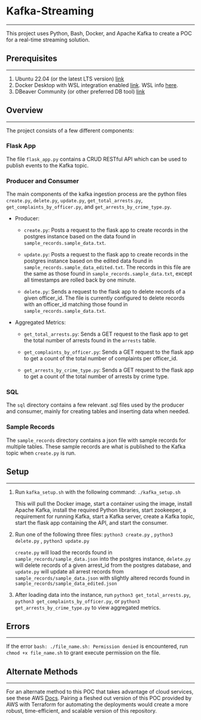 # Kafka-Streaming
-------------------
This project uses Python, Bash, Docker, and Apache Kafka to create a POC for a real-time streaming solution. 

## Prerequisites
-------------------
1. Ubuntu 22.04 (or the latest LTS version) [link](https://releases.ubuntu.com/jammy/)
2. Docker Desktop with WSL integration enabled [link](https://www.docker.com/products/docker-desktop/). WSL info [here](https://docs.docker.com/desktop/wsl/).
3. DBeaver Community (or other preferred DB tool) [link](https://dbeaver.io/download/)

## Overview
------------------
The project consists of a few different components:

### Flask App
The file `flask_app.py` contains a CRUD RESTful API which can be used to publish events to the Kafka topic.

### Producer and Consumer
The main components of the kafka ingestion process are the python files `create.py`, `delete.py`, `update.py`, `get_total_arrests.py`, `get_complaints_by_officer.py`, and `get_arrests_by_crime_type.py`.

- Producer:
    - `create.py`: Posts a request to the flask app to create records in the postgres instance based on the data found in `sample_records.sample_data.txt`.

    - `update.py`: Posts a request to the flask app to create records in the postgres instance based on the edited data found in `sample_records.sample_data_edited.txt`. The records in this file are the same as those found in `sample_records.sample_data.txt`, except all timestamps are rolled back by one minute.

    - `delete.py`: Sends a request to the flask app to delete records of a given officer_id. The file is currently configured to delete records with an officer_id matching those found in `sample_records.sample_data.txt`.

- Aggregated Metrics:
    - `get_total_arrests.py`: Sends a GET request to the flask app to get the total number of arrests found in the `arrests` table. 

    - `get_complaints_by_officer.py`: Sends a GET request to the flask app to get a count of the total number of complaints per officer_id.

    - `get_arrests_by_crime_type.py`: Sends a GET request to the flask app to get a count of the total number of arrests by crime type.

### SQL
The `sql` directory contains a few relevant .sql files used by the producer and consumer, mainly for creating tables and inserting data when needed.

### Sample Records
The `sample_records` directory contains a json file with sample records for multiple tables. These sample records are what is published to the Kafka topic when `create.py` is run.

## Setup
-------------------
1. Run `kafka_setup.sh` with the following command: `./kafka_setup.sh`

    This will pull the Docker image, start a container using the image, install Apache Kafka, install the required Python libraries, start zookeeper, a requirement for running Kafka, start a Kafka server, create a Kafka topic, start the flask app containing the API, and start the consumer.

2. Run one of the following three files: `python3 create.py` , `python3 delete.py` , `python3 update.py`

    `create.py` will load the records found in `sample_records/sample_data.json` into the postgres instance, `delete.py` will delete records of a given arrest_id from the postgres database, and `update.py` will update all arrest records from `sample_records/sample_data.json` with slightly altered records found in `sample_records/sample_data_edited.json`

3. After loading data into the instance, run `python3 get_total_arrests.py`, `python3 get_complaints_by_officer.py`, or `python3 get_arrests_by_crime_type.py` to view aggregated metrics.

## Errors
----------------------
If the error `bash: ./file_name.sh: Permission denied` is encountered, run `chmod +x file_name.sh` to grant execute permission on the file.

## Alternate Methods
----------------------
For an alternate method to this POC that takes advantage of cloud services, see these AWS [Docs](https://docs.aws.amazon.com/apigateway/latest/developerguide/http-api-dynamo-db.html).
Pairing a fleshed out version of this POC provided by AWS with Terraform for automating the deployments would create a more robust, time-efficient, and scalable version of this repository.